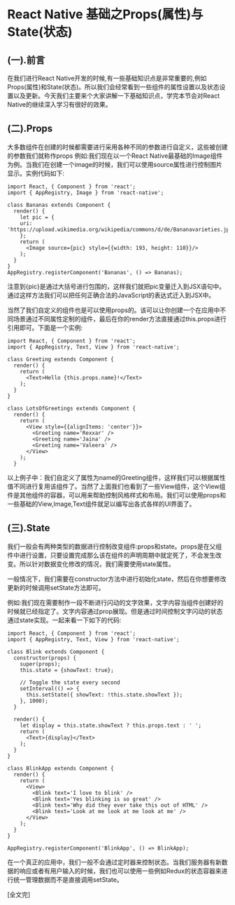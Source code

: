 
# React Native 基础之Props(属性)与State(状态)

## (一).前言

在我们进行React Native开发的时候,有一些基础知识点是非常重要的,例如Props(属性)和State(状态)。所以我们会经常看到一些组件的属性设置以及状态设置以及更新。今天我们主要来个大家讲解一下基础知识点，学完本节会对React Native的继续深入学习有很好的效果。


## (二).Props

大多数组件在创建的时候都需要进行采用各种不同的参数进行自定义，这些被创建的参数我们就称作props 例如:我们现在以一个React Native最基础的Image组件为例。当我们在创建一个image的时候，我们可以使用source属性进行控制图片显示。实例代码如下:

```
import React, { Component } from 'react';
import { AppRegistry, Image } from 'react-native';
 
class Bananas extends Component {
  render() {
    let pic = {  
    uri: 'https://upload.wikimedia.org/wikipedia/commons/d/de/Bananavarieties.jpg'
    };
    return (
      <Image source={pic} style={{width: 193, height: 110}}/>
    );
  }
}
AppRegistry.registerComponent('Bananas', () => Bananas);
```

注意到{pic}是通过大括号进行包围的，这样我们就把pic变量迁入到JSX语句中。通过这样方法我们可以把任何正确合法的JavaScript的表达式迁入到JSX中。

当然了我们自定义的组件也是可以使用props的。该可以让你创建一个在应用中不同场景通过不同属性定制的组件，最后在你的render方法直接通过this.props进行引用即可。下面是一个实例:

```
import React, { Component } from 'react';
import { AppRegistry, Text, View } from 'react-native';
 
class Greeting extends Component {
  render() {
    return (
      <Text>Hello {this.props.name}!</Text>
    );
  }
}
 
class LotsOfGreetings extends Component {
  render() {
    return (
      <View style={{alignItems: 'center'}}>
        <Greeting name='Rexxar' />
        <Greeting name='Jaina' />
        <Greeting name='Valeera' />
      </View>
    );
  }
```

以上例子中：我们自定义了属性为name的Greeting组件，这样我们可以根据属性值不同进行复用该组件了。当然了上面我们也看到了一些View组件，这个View组件是其他组件的容器，可以用来帮助控制风格样式和布局。我们可以使用props和一些基础的View,Image,Text组件就足以编写出各式各样的UI界面了。

## (三).State

我们一般会有两种类型的数据进行控制改变组件:props和state。props是在父组件中进行设置，只要设置完成那么该在组件的声明周期中就定死了，不会发生改变。所以针对数据变化修改的情况，我们需要使用state属性。

一般情况下，我们需要在constructor方法中进行初始化state，然后在你想要修改更新的时候调用setState方法即可。

例如:我们现在需要制作一段不断进行闪动的文字效果，文字内容当组件创建好的时候就已经指定了。文字内容通过prop展现。但是通过时间控制文字闪动的状态通过state实现。一起来看一下如下的代码:

```
import React, { Component } from 'react';
import { AppRegistry, Text, View } from 'react-native';
 
class Blink extends Component {
  constructor(props) {
    super(props);
    this.state = {showText: true};
 
    // Toggle the state every second
    setInterval(() => {
      this.setState({ showText: !this.state.showText });
    }, 1000);
  }
 
  render() {
    let display = this.state.showText ? this.props.text : ' ';
    return (
      <Text>{display}</Text>
    );
  }
}
 
class BlinkApp extends Component {
  render() {
    return (
      <View>
        <Blink text='I love to blink' />
        <Blink text='Yes blinking is so great' />
        <Blink text='Why did they ever take this out of HTML' />
        <Blink text='Look at me look at me look at me' />
      </View>
    );
  }
}
 
AppRegistry.registerComponent('BlinkApp', () => BlinkApp);
```

在一个真正的应用中，我们一般不会通过定时器来控制状态。当我们服务器有新数据的响应或者有用户输入的时候，我们也可以使用一些例如Redux的状态容器来进行统一管理数据而不是直接调用setState。



[全文完]

